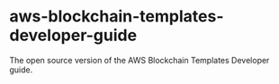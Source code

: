 # aws-blockchain-templates-developer-guide
The open source version of the AWS Blockchain Templates Developer guide. 
